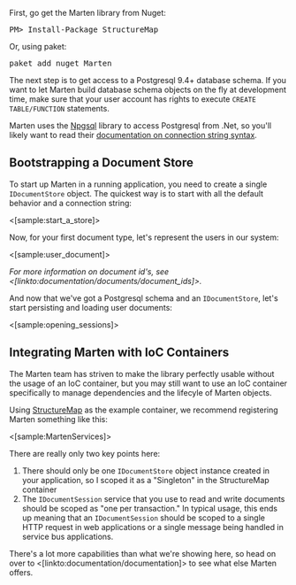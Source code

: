 <!--Title:Getting Started-->
<!--Url:getting_started-->

First, go get the Marten library from Nuget:

<pre>
PM> Install-Package StructureMap
</pre>

Or, using paket:

<pre>
paket add nuget Marten
</pre>

The next step is to get access to a Postgresql 9.4+ database schema. If you want to let Marten build database schema objects on the fly at development time, 
make sure that your user account has rights to execute `CREATE TABLE/FUNCTION` statements. 

Marten uses the [Npgsql](http://www.npgsql.org) library to access Postgresql from .Net, so you'll likely want to read their [documentation on connection string syntax](http://www.npgsql.org/doc/connection-string-parameters.html).

## Bootstrapping a Document Store

To start up Marten in a running application, you need to create a single `IDocumentStore` object. The quickest way is to start with 
all the default behavior and a connection string:

<[sample:start_a_store]>

Now, for your first document type, let's represent the users in our system:

<[sample:user_document]>

_For more information on document id's, see <[linkto:documentation/documents/document_ids]>._

And now that we've got a Postgresql schema and an `IDocumentStore`, let's start persisting and loading user documents:

<[sample:opening_sessions]>


## Integrating Marten with IoC Containers

The Marten team has striven to make the library perfectly usable without the usage of an IoC container, but you may still want to
use an IoC container specifically to manage dependencies and the lifecyle of Marten objects.

Using [StructureMap](http://structuremap.github.io) as the example container, we recommend registering Marten something like this:

<[sample:MartenServices]>

There are really only two key points here:

1. There should only be one `IDocumentStore` object instance created in your application, so I scoped it as a "Singleton" in the StructureMap container
1. The `IDocumentSession` service that you use to read and write documents should be scoped as "one per transaction." In typical usage, this 
   ends up meaning that an `IDocumentSession` should be scoped to a single HTTP request in web applications or a single message being handled in service
   bus applications.


There's a lot more capabilities than what we're showing here, so head on over to <[linkto:documentation/documentation]> to see what else Marten offers.